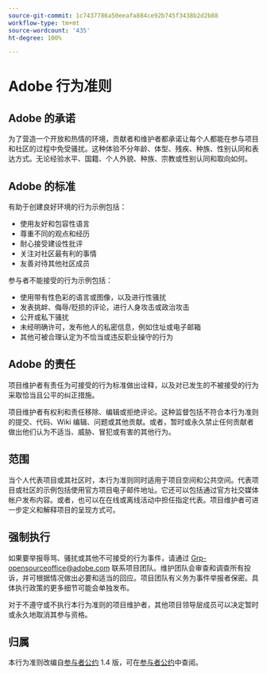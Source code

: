 ```yaml
---
source-git-commit: 1c7437786a50eeafa884ce92b745f3438b2d2b88
workflow-type: tm+mt
source-wordcount: '435'
ht-degree: 100%

---
```

# Adobe 行为准则

## Adobe 的承诺

为了营造一个开放和热情的环境，贡献者和维护者都承诺让每个人都能在参与项目和社区的过程中免受骚扰。这种体验不分年龄、体型、残疾、种族、性别认同和表达方式。无论经验水平、国籍、个人外貌、种族、宗教或性别认同和取向如何。

## Adobe 的标准

有助于创建良好环境的行为示例包括：

* 使用友好和包容性语言
* 尊重不同的观点和经历
* 耐心接受建设性批评
* 关注对社区最有利的事情
* 友善对待其他社区成员

参与者不能接受的行为示例包括：

* 使用带有性色彩的语言或图像，以及进行性骚扰
* 发表挑衅、侮辱/贬损的评论，进行人身攻击或政治攻击
* 公开或私下骚扰
* 未经明确许可，发布他人的私密信息，例如住址或电子邮箱
* 其他可被合理认定为不恰当或违反职业操守的行为

## Adobe 的责任

项目维护者有责任为可接受的行为标准做出诠释，以及对已发生的不被接受的行为采取恰当且公平的纠正措施。

项目维护者有权利和责任移除、编辑或拒绝评论。这种监督包括不符合本行为准则的提交、代码、Wiki 编辑、问题或其他贡献。或者，暂时或永久禁止任何贡献者做出他们认为不适当、威胁、冒犯或有害的其他行为。

## 范围

当个人代表项目或其社区时，本行为准则同时适用于项目空间和公共空间。代表项目或社区的示例包括使用官方项目电子邮件地址。它还可以包括通过官方社交媒体帐户发布内容。或者，也可以在在线或离线活动中担任指定代表。项目维护者可进一步定义和解释项目的呈现方式可。

## 强制执行

如果要举报辱骂、骚扰或其他不可接受的行为事件，请通过 Grp-opensourceoffice@adobe.com 联系项目团队。维护团队会审查和调查所有投诉，并可根据情况做出必要和适当的回应。项目团队有义务为事件举报者保密。具体执行政策的更多细节可能会单独发布。

对于不遵守或不执行本行为准则的项目维护者，其他项目领导层成员可以决定暂时或永久地取消其参与资格。

## 归属

本行为准则改编自[参与者公约](https://www.contributor-covenant.org/) 1.4 版，可在[参与者公约](https://www.contributor-covenant.org/version/1/4/code-of-conduct/)中查阅。
